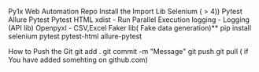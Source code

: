Py1x Web Automation Repo
Install the Import Lib
Selenium ( > 4))
Pytest
Allure Pytest
Pytest HTML
xdist - Run Parallel Execution
logging - Logging (API lib)
Openpyxl - CSV,Excel
Faker lib( Fake data generation)**
pip install selenium pytest pytest-html allure-pytest 

How to Push the Git
git add .
git commit -m "Message"
git push
git pull ( if You have added somehting on github.com)